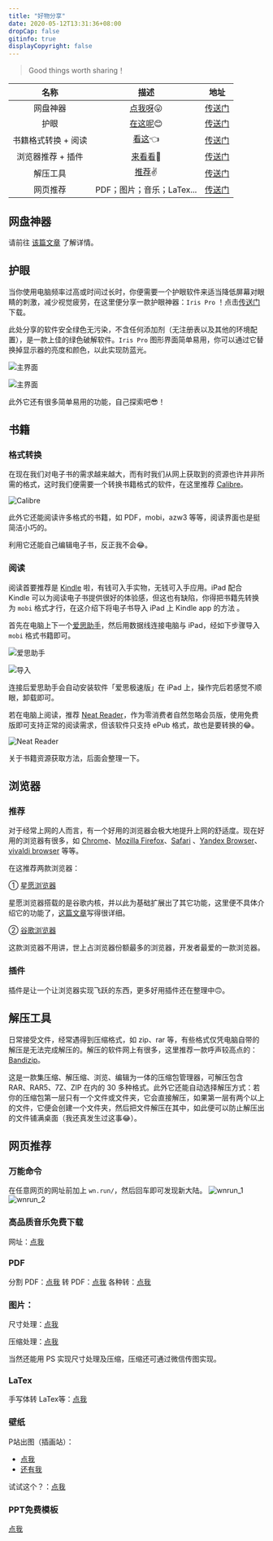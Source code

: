 ```yaml
---
title: "好物分享"
date: 2020-05-12T13:31:36+08:00
dropCap: false
gitinfo: true
displayCopyright: false
---
```

<blockquote class="quote-center">
<p>
<font class = "colorfulfont">
Good things worth sharing！
</font>
</p>
</blockquote>

|        名称         |                    描述                     |                     地址                     |
| :-----------------: | :-----------------------------------------: | :------------------------------------------: |
|      网盘神器       | [点我呀](https://crcrc.me/share/#网盘神器)😛 | [传送门](https://crcrc.me/life/tools/pan/) |
|        护眼         |   [在这呢](https://crcrc.me/share/#护眼)😊   | [传送门](https://ruchan.lanzous.com/icj76mb) |
| 书籍格式转换 + 阅读 |    [看这](https://crcrc.me/share/#书籍)👈    |    [传送门](https://crcrc.me/share/#书籍)    |
|  浏览器推荐 + 插件  |  [来看看](https://crcrc.me/share/#浏览器)👀  |   [传送门](https://crcrc.me/share/#浏览器)   |
|      解压工具       |  [推荐](https://crcrc.me/share/#解压工具)✌️  |  [传送门](https://crcrc.me/share/#解压工具)  |
|      网页推荐       |               PDF；图片；音乐；LaTex...              |  [传送门](https://crcrc.me/share/#图片处理)  |

## 网盘神器

请前往 [该篇文章](https://crcrc.me/life/tools/pan/) 了解详情。

## 护眼

当你使用电脑频率过高或时间过长时，你便需要一个护眼软件来适当降低屏幕对眼睛的刺激，减少视觉疲劳，在这里便分享一款护眼神器：`Iris Pro` ！点击[传送门](https://ruchan.lanzous.com/icj76mb)下载。

此处分享的软件安全绿色无污染，不含任何添加剂（无注册表以及其他的环境配置），是一款上佳的绿色破解软件。`Iris Pro` 图形界面简单易用，你可以通过它替换掉显示器的亮度和颜色，以此实现防蓝光。

![主界面](/images/分享/Iris_main.png "主界面")

![主界面](/images/分享/Iris_languang.png "蓝光设置")

此外它还有很多简单易用的功能，自己探索吧😎！

## 书籍

### 格式转换

在现在我们对电子书的需求越来越大，而有时我们从网上获取到的资源也许并非所需的格式，这时我们便需要一个转换书籍格式的软件，在这里推荐 [Calibre](https://calibre-ebook.com/)。

![Calibre](/images/分享/Calibre.png "蓝光设置")

此外它还能阅读许多格式的书籍，如 PDF，mobi，azw3 等等，阅读界面也是挺简洁小巧的。

利用它还能自己编辑电子书，反正我不会😂。

### 阅读

阅读首要推荐是 [Kindle](https://bookfere.com/novice) 啦，有钱可入手实物，无钱可入手应用。iPad 配合 Kindle 可以为阅读电子书提供很好的体验感，但这也有缺陷，你得把书籍先转换为 `mobi` 格式才行，在这介绍下将电子书导入 iPad 上 Kindle app 的方法 。

首先在电脑上下一个[爱思助手](https://www.i4.cn/)，然后用数据线连接电脑与 iPad，经如下步骤导入 `mobi` 格式书籍即可。

![爱思助手](/images/分享/itools_1.png "爱思助手")

![导入](/images/分享/itools_2.png "导入")

连接后爱思助手会自动安装软件「爱思极速版」在 iPad 上，操作完后若感觉不顺眼，卸载即可。

若在电脑上阅读，推荐 [Neat Reader](https://www.neat-reader.cn/)，作为零消费者自然忽略会员版，使用免费版即可支持正常的阅读需求，但该软件只支持 ePub 格式，故也是要转换的😂。

![Neat Reader](/images/分享/neatreader.png "Neat Reader")

关于书籍资源获取方法，后面会整理一下。

## 浏览器

### 推荐

对于经常上网的人而言，有一个好用的浏览器会极大地提升上网的舒适度。现在好用的浏览器有很多，如 [Chrome](https://www.google.com/chrome/?brand=CHBD&gclid=Cj0KCQjwh6XmBRDRARIsAKNInDFKuHMKhSTc3i_LtKibn2vMAru3v21GdHQMT_DDO7B4bMFszxAiG8gaAsXjEALw_wcB&gclsrc=aw.ds)、[Mozilla Firefox](https://www.mozilla.org/en-US/firefox/new/)、[Safari](https://www.apple.com/safari/) 、[Yandex Browser](https://browser.yandex.com/)、[vivaldi browser](https://vivaldi.com/) 等等。

在这推荐两款浏览器：

① [星愿浏览器](https://www.twinkstar.com/)

星愿浏览器搭载的是谷歌内核，并以此为基础扩展出了其它功能，这里便不具体介绍它的功能了，[这篇文章](https://bbs.twinkstar.com/forum.php?mod=viewthread&tid=1886&extra=page%3D1)写得很详细。

② [谷歌浏览器](https://www.google.com/chrome/?brand=CHBD&gclid=Cj0KCQjwh6XmBRDRARIsAKNInDFKuHMKhSTc3i_LtKibn2vMAru3v21GdHQMT_DDO7B4bMFszxAiG8gaAsXjEALw_wcB&gclsrc=aw.ds)

这款浏览器不用讲，世上占浏览器份额最多的浏览器，开发者最爱的一款浏览器。

### 插件

插件是让一个让浏览器实现飞跃的东西，更多好用插件还在整理中🙃。

## 解压工具

日常接受文件，经常遇得到压缩格式，如 zip、rar 等，有些格式仅凭电脑自带的解压是无法完成解压的。解压的软件网上有很多，这里推荐一款呼声较高点的：[Bandizip](https://www.bandisoft.com/bandizip/)。

这是一款集压缩、解压缩、浏览、编辑为一体的压缩包管理器，可解压包含 RAR、RAR5、7Z、ZIP 在内的 30 多种格式。此外它还能自动选择解压方式：若你的压缩包第一层只有一个文件或文件夹，它会直接解压，如果第一层有两个以上的文件，它便会创建一个文件夹，然后把文件解压在其中，如此便可以防止解压出的文件铺满桌面（我还真发生过这事😂）。

## 网页推荐

### 万能命令

在任意网页的网址前加上 `wn.run/`，然后回车即可发现新大陆。
![wnrun_1](/images/分享/wnrun_1.png "加上")
![wnrun_2](/images/分享/wnrun_2.png "可执行操作")

### 高品质音乐免费下载

网址：[点我](https://www.jbsou.cn/)

### PDF

分割 PDF：[点我](https://smallpdf.com/cn/split-pdf)
转 PDF：[点我](https://app.xunjiepdf.com/word2pdf/)
各种转：[点我](https://easypdf.com/cn)

### 图片：

尺寸处理：[点我](https://www.sojson.com/image/change.html)

压缩处理：[点我](https://tinypng.com/)

当然还能用 PS 实现尺寸处理及压缩，压缩还可通过微信传图实现。

### LaTex
手写体转 LaTex等：[点我](http://webdemo.myscript.com/views/math/index.html)

### 壁纸

P站出图（插画站）：
* [点我](https://m.pixivic.com/dailyRank?VNK=cdd8010e)
* [还有我](https://www.biacgn.com/archives/6046.html)

试试这个？：[点我](https://www.wallpapermaiden.com)

### PPT免费模板

[点我](http://ppt.sotary.com/web/wxapp/index.html)

